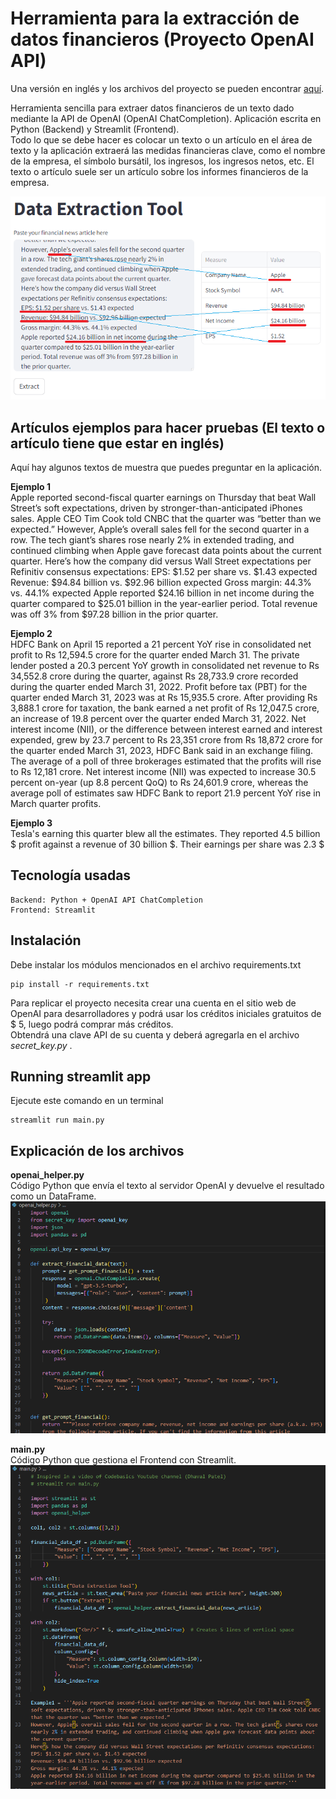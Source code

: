 # Herramienta para la extracción de datos financieros (Proyecto OpenAI API)

Una versión en inglés y los archivos del proyecto se pueden encontrar [aquí](https://github.com/JorgeAlvarezOre/Data_projects/tree/main/Six_mini_applications_C_Sharp).

Herramienta sencilla para extraer datos financieros de un texto dado mediante la API de OpenAI (OpenAI ChatCompletion). Aplicación escrita en Python (Backend) y Streamlit (Frontend).<br>
Todo lo que se debe hacer es colocar un texto o un artículo en el área de texto y la aplicación extraerá las medidas financieras clave, como el nombre de la empresa, el símbolo bursátil, los ingresos, los ingresos netos, etc. El texto o artículo suele ser un artículo sobre los informes financieros de la empresa.

![01 Preview](./Images_README.md/01_Preview.png)

## Artículos ejemplos para hacer pruebas (El texto o artículo tiene que estar en inglés)
Aquí hay algunos textos de muestra que puedes preguntar en la aplicación.

**Ejemplo 1**<br>
Apple reported second-fiscal quarter earnings on Thursday that beat Wall Street’s soft expectations, driven by stronger-than-anticipated iPhones sales. Apple CEO Tim Cook told CNBC that the quarter was “better than we expected.” 
However, Apple’s overall sales fell for the second quarter in a row. The tech giant’s shares rose nearly 2% in extended trading, and continued climbing when Apple gave forecast data points about the current quarter.
Here’s how the company did versus Wall Street expectations per Refinitiv consensus expectations: 
EPS: $1.52 per share vs. $1.43 expected 
Revenue: $94.84 billion vs. $92.96 billion expected 
Gross margin: 44.3% vs. 44.1% expected 
Apple reported $24.16 billion in net income during the quarter compared to $25.01 billion in the year-earlier period. Total revenue was off 3% from $97.28 billion in the prior quarter.

**Ejemplo 2**<br>
HDFC Bank on April 15 reported a 21 percent YoY rise in consolidated net profit to Rs 12,594.5 crore for the quarter ended March 31. The private lender posted a 20.3 percent YoY growth in consolidated net revenue to Rs 34,552.8 crore during the quarter, against Rs 28,733.9 crore recorded during the quarter ended March 31, 2022.
Profit before tax (PBT) for the quarter ended March 31, 2023 was at Rs 15,935.5 crore. After providing Rs 3,888.1 crore for taxation, the bank earned a net profit of Rs 12,047.5 crore, an increase of 19.8 percent over the quarter ended March 31, 2022.
Net interest income (NII), or the difference between interest earned and interest expended, grew by 23.7 percent to Rs 23,351 crore from Rs 18,872 crore for the quarter ended March 31, 2023, HDFC Bank said in an exchange filing.
The average of a poll of three brokerages estimated that the profits will rise to Rs 12,181 crore. Net interest income (NII) was expected to increase 30.5 percent on-year (up 8.8 percent QoQ) to Rs 24,601.9 crore, whereas the average poll of estimates saw HDFC Bank to report 21.9 percent YoY rise in March quarter profits.

**Ejemplo 3**<br>
Tesla's earning this quarter blew all the estimates. They reported 4.5 billion \$ profit against a revenue of 30 billion \$. Their earnings per share was 2.3 \$

## Tecnología usadas
```commandline
Backend: Python + OpenAI API ChatCompletion
Frontend: Streamlit
```

## Instalación
Debe instalar los módulos mencionados en el archivo requirements.txt
```doctest
pip install -r requirements.txt
```

Para replicar el proyecto necesita crear una cuenta en el sitio web de OpenAI para desarrolladores y podrá usar los créditos iniciales gratuitos de $ 5, luego podrá comprar más créditos.<br>
Obtendrá una clave API de su cuenta y deberá agregarla en el archivo _secret_key.py_ .

## Running streamlit app
Ejecute este comando en un terminal
```commandline
streamlit run main.py
```

## Explicación de los archivos
**openai_helper.py**<br>
Código Python que envía el texto al servidor OpenAI y devuelve el resultado como un DataFrame.
![02 OpenAI Helper](./Images_README.md/02_OpenAI_Helper.png)

**main.py**<br>
Código Python que gestiona el Frontend con Streamlit.
![03 Main](./Images_README.md/03_Main.png)
